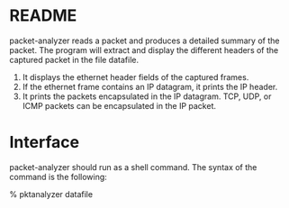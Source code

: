 # README #

packet-analyzer reads a packet and produces a detailed summary of the packet. 
The program will extract and display the different headers of the captured packet in the file datafile. 
1. It displays the ethernet header fields of the captured frames.
2. If the ethernet frame contains an IP datagram, it prints the IP header. 
3. It prints the packets encapsulated in the IP datagram. TCP, UDP, or ICMP packets can be encapsulated in the IP packet.

# Interface #
packet-analyzer should run as a shell command. The syntax of the command is the following:

% pktanalyzer datafile


